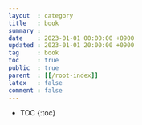 ```yaml
---
layout  : category
title   : book
summary : 
date    : 2023-01-01 00:00:00 +0900
updated : 2023-01-01 20:00:00 +0900
tag     : book
toc     : true
public  : true
parent  : [[/root-index]]
latex   : false
comment : false
---
```


* TOC
{:toc}